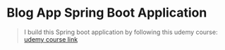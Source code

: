 # Blog App Spring Boot Application

> I build this Spring boot application by following this udemy course:
> [udemy course link](https://www.udemy.com/course/building-real-time-rest-apis-with-spring-boot/)